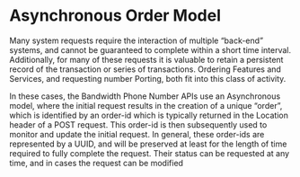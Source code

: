 # Asynchronous Order Model

Many system requests require the interaction of multiple “back-end” systems, and cannot be guaranteed to complete within a short time interval.  Additionally, for many of these requests it is valuable to retain a persistent record of the transaction or series of transactions.  Ordering Features and Services, and requesting number Porting, both fit into this class of activity.

In these cases, the Bandwidth Phone Number APIs use an Asynchronous model, where the initial request results in the creation of a unique “order”, which is identified by an order-id which is typically returned in the Location header of a POST request.  This order-id is then subsequently used to monitor and update the initial request.  In general, these order-ids are represented by a UUID, and will be preserved at least for the length of time required to fully complete the request.  Their status can be requested at any time, and in cases the request can be modified
